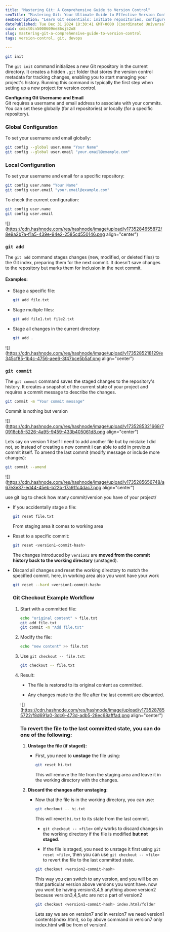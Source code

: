 ```yaml
---
title: "Mastering Git: A Comprehensive Guide to Version Control"
seoTitle: "Mastering Git: Your Ultimate Guide to Effective Version Control"
seoDescription: "Learn Git essentials: initiate repositories, configure settings, and master staging and committing changes"
datePublished: Tue Dec 31 2024 18:30:41 GMT+0000 (Coordinated Universal Time)
cuid: cm5ct0cn5000609me86sj52o8
slug: mastering-git-a-comprehensive-guide-to-version-control
tags: version-control, git, devops

---
```


```bash
git init
```

The `git init` command initializes a new Git repository in the current directory. It creates a hidden `.git` folder that stores the version control metadata for tracking changes, enabling you to start managing your project's history. Running this command is typically the first step when setting up a new project for version control.

**Configuring Git Username and Email**  
Git requires a username and email address to associate with your commits. You can set these globally (for all repositories) or locally (for a specific repository).

### Global Configuration

To set your username and email globally:

```bash
git config --global user.name "Your Name"
git config --global user.email "your.email@example.com"
```

### Local Configuration

To set your username and email for a specific repository:

```bash
git config user.name "Your Name"
git config user.email "your.email@example.com"
```

To check the current configuration:

```bash
git config user.name
git config user.email
```

![](https://cdn.hashnode.com/res/hashnode/image/upload/v1735284655872/8e9a2b7a-f1a5-439e-94e2-2585cd550146.png align="center")

### `git add`

The `git add` command stages changes (new, modified, or deleted files) to the Git index, preparing them for the next commit. It doesn't save changes to the repository but marks them for inclusion in the next commit.

#### Examples:

* Stage a specific file:
    
    ```bash
    git add file.txt
    ```
    
* Stage multiple files:
    
    ```bash
    git add file1.txt file2.txt
    ```
    
* Stage all changes in the current directory:
    
    ```bash
    git add .
    ```
    

![](https://cdn.hashnode.com/res/hashnode/image/upload/v1735285218129/e345cf85-1b4c-4756-aee6-3f47bce5b5af.png align="center")

### `git commit`

The `git commit` command saves the staged changes to the repository's history. It creates a snapshot of the current state of your project and requires a commit message to describe the changes.

```bash
git commit -m "Your commit message"
```

Commit is nothing but version

![](https://cdn.hashnode.com/res/hashnode/image/upload/v1735285321668/70918cb5-5226-4a95-9459-433b405061d8.png align="center")

Lets say on version 1 itself I need to add another file but by mistake I did not, so instead of creating a new commit i can able to add in previous commit itself. To amend the last commit (modify message or include more changes):

```bash
git commit --amend
```

![](https://cdn.hashnode.com/res/hashnode/image/upload/v1735285656748/a67e3e37-ed44-45eb-b22b-17a91fc4dac7.png align="center")

use git log to check how many commit/version you have of your project/

* If you accidentally stage a file:
    
    ```bash
    git reset file.txt
    ```
    
    From staging area it comes to working area
    
* Reset to a specific commit:
    
    ```bash
    git reset <version1-commit-hash>
    ```
    
    The changes introduced by `version2` are **moved from the commit history back to the working directory** (unstaged).
    
* Discard all changes and reset the working directory to match the specified commit. here, in working area also you wont have your work
    
    ```bash
    git reset --hard <version1-commit-hash>
    ```
    
    ### **Git Checkout Example Workflow**
    
    1. Start with a committed file:
        
        ```bash
        echo "original content" > file.txt
        git add file.txt
        git commit -m "Add file.txt"
        ```
        
    2. Modify the file:
        
        ```bash
        echo "new content" >> file.txt
        ```
        
    3. Use `git checkout -- file.txt`:
        
        ```bash
        git checkout -- file.txt
        ```
        
    4. Result:
        
        * The file is restored to its original content as committed.
            
        * Any changes made to the file after the last commit are discarded.
            
        
        ![](https://cdn.hashnode.com/res/hashnode/image/upload/v1735287855722/f8d691a0-3dc6-473d-adb5-28ec68afffad.png align="center")
        
        ### To revert the file to the last committed state, you can do one of the following:
        
        1. **Unstage the file (if staged):**
            
            * First, you need to **unstage** the file using:
                
                ```bash
                git reset hi.txt
                ```
                
                This will remove the file from the staging area and leave it in the working directory with the changes.
                
        2. **Discard the changes after unstaging:**
            
            * Now that the file is in the working directory, you can use:
                
                ```bash
                git checkout -- hi.txt
                ```
                
                This will revert `hi.txt` to its state from the last commit.
                
                * `git checkout -- <file>` only works to discard changes in the working directory if the file is modified **but not staged**.
                    
                * If the file is staged, you need to unstage it first using `git reset <file>`, then you can use `git checkout -- <file>` to revert the file to the last committed state.
                    
                
                ```bash
                git checkout <version2-commit-hash>
                ```
                
                This way you can switch to any version, and you will be on that particular version above versions you wont have. now you wont be having version3,4,5 anything above version2 because version3,4,5,etc are not a part of version2
                
                ```bash
                git checkout <version1-commit-hash> index.html/folder
                ```
                
                Lets say we are on version7 and in version7 we need version1 contents(index.html), so by above command in version7 only index.html will be from of version1.